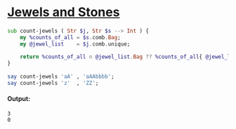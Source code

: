 [1]: https://rosettacode.org/wiki/Jewels_and_Stones

# [Jewels and Stones][1]

```raku
sub count-jewels ( Str $j, Str $s --> Int ) {
    my %counts_of_all = $s.comb.Bag;
    my @jewel_list    = $j.comb.unique;
 
    return %counts_of_all ∩ @jewel_list.Bag ?? %counts_of_all{ @jewel_list }.sum !! 0;
}
 
say count-jewels 'aA' , 'aAAbbbb';
say count-jewels 'z'  , 'ZZ';
```

#### Output:
```
3
0
```